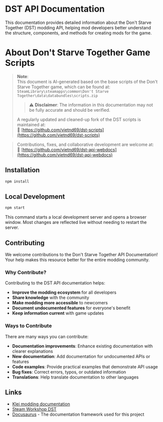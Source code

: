 # DST API Documentation

This documentation provides detailed information about the Don't Starve Together (DST) modding API, helping mod developers better understand the structure, components, and methods for creating mods for the game.

# About Don't Starve Together Game Scripts

> **Note**:  
> This document is AI-generated based on the base scripts of the Don't Starve Together game, which can be found at:  
> `SteamLibrary\steamapps\common\Don't Starve Together\data\databundles\scripts.zip`  
> > ⚠️ **Disclaimer**: The information in this documentation may not be fully accurate and should be verified.  
>  
> A regularly updated and cleaned-up fork of the DST scripts is maintained at:  
> 🔗 [https://github.com/vietnd69/dst-scripts](https://github.com/vietnd69/dst-scripts)  
>  

>  
> Contributions, fixes, and collaborative development are welcome at:  
> 📘 [https://github.com/vietnd69/dst-api-webdocs](https://github.com/vietnd69/dst-api-webdocs)

## Installation

```bash
npm install
```

## Local Development

```bash
npm start
```

This command starts a local development server and opens a browser window. Most changes are reflected live without needing to restart the server.

## Contributing

We welcome contributions to the Don't Starve Together API Documentation! Your help makes this resource better for the entire modding community.

### Why Contribute?

Contributing to the DST API documentation helps:

- **Improve the modding ecosystem** for all developers
- **Share knowledge** with the community
- **Make modding more accessible** to newcomers
- **Document undocumented features** for everyone's benefit
- **Keep information current** with game updates

### Ways to Contribute

There are many ways you can contribute:

- **Documentation improvements**: Enhance existing documentation with clearer explanations
- **New documentation**: Add documentation for undocumented APIs or features
- **Code examples**: Provide practical examples that demonstrate API usage
- **Bug fixes**: Correct errors, typos, or outdated information
- **Translations**: Help translate documentation to other languages

## Links

- [Klei modding documentation](https://forums.kleientertainment.com/forums/forum/79-dont-starve-together-beta-modding/)
- [Steam Workshop DST](https://steamcommunity.com/app/322330/workshop/)
- [Docusaurus](https://docusaurus.io/) - The documentation framework used for this project

